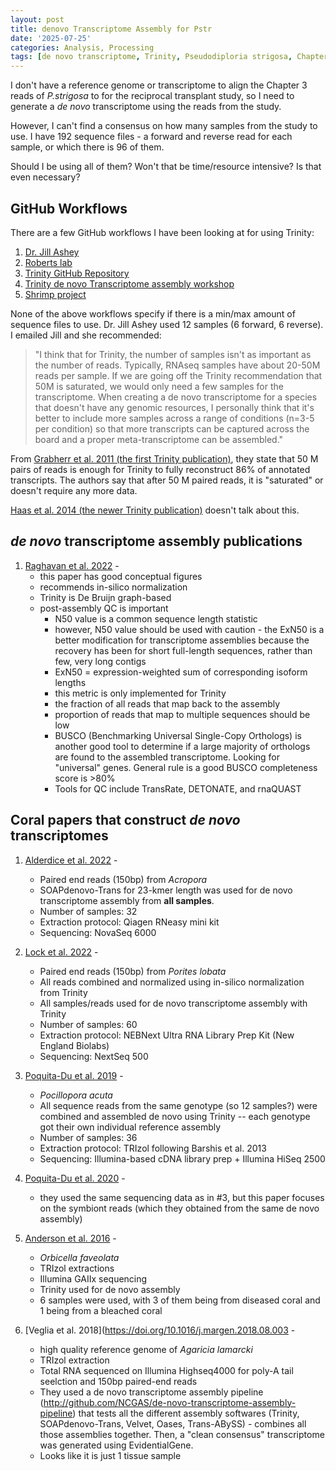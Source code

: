 ```yaml
---
layout: post
title: denovo Transcriptome Assembly for Pstr
date: '2025-07-25'
categories: Analysis, Processing
tags: [de novo transcriptome, Trinity, Pseudodiploria strigosa, Chapter 3 Reciprocal Transplant]
---
```


I don't have a reference genome or transcriptome to align the Chapter 3 reads of *P.strigosa* to for the reciprocal transplant study, so I need to generate a *de novo* transcriptome using the reads from the study.

However, I can't find a consensus on how many samples from the study to use. I have 192 sequence files - a forward and reverse read for each sample, or which there is 96 of them. 

Should I be using all of them? Won't that be time/resource intensive? Is that even necessary?

## GitHub Workflows
There are a few GitHub workflows I have been looking at for using Trinity:
1) [Dr. Jill Ashey](https://github.com/hputnam/Apulchra_genome/blob/main/RNA_Seq_Info/2023-08-31-Acropora-pulchra-denovo-transcriptome.md)
2) [Roberts lab](https://robertslab.github.io/resources/bio_Transcriptome-assembly/)
3) [Trinity GitHub Repository](https://github.com/trinityrnaseq/trinityrnaseq/wiki/Transcriptome-Assembly-Quality-Assessment)
4) [Trinity de novo Transcriptome assembly workshop](https://github.com/trinityrnaseq/RNASeq_Trinity_Tuxedo_Workshop/wiki/Trinity-De-novo-Transcriptome-Assembly-Workshop)
5) [Shrimp project](https://github.com/MaineINBRE/Trinity2.8.4Marconi/blob/master/assembly.md)

None of the above workflows specify if there is a min/max amount of sequence files to use. Dr. Jill Ashey used 12 samples (6 forward, 6 reverse). I emailed Jill and she recommended: 
> "I think that for Trinity, the number of samples isn't as important as the number of reads. Typically, RNAseq samples have about 20-50M reads per sample. If we are going off the Trinity recommendation that 50M is saturated, we would only need a few samples for the transcriptome. When creating a de novo transcriptome for a species that doesn't have any genomic resources, I personally think that it's better to include more samples across a range of conditions (n=3-5 per condition) so that more transcripts can be captured across the board and a proper meta-transcriptome can be assembled."

From [Grabherr et al. 2011 (the first Trinity publication)](https://www.nature.com/articles/nbt.1883#MOESM13), they state that 50 M pairs of reads is enough for Trinity to fully reconstruct 86% of annotated transcripts. The authors say that after 50 M paired reads, it is "saturated" or doesn't require any more data. 

[Haas et al. 2014 (the newer Trinity publication)](https://pmc.ncbi.nlm.nih.gov/articles/PMC3875132/) doesn't talk about this. 


## *de novo* transcriptome assembly publications 

1. [Raghavan et al. 2022](https://doi.org/10.1093/bib/bbab563) -
   - this paper has good conceptual figures
   - recommends in-silico normalization
   - Trinity is De Bruijn graph-based 
   - post-assembly QC is important
      - N50 value is a common sequence length statistic
      - however, N50 value should be used with caution - the ExN50 is a better modification for transcriptome assemblies because the recovery has been for short full-length sequences, rather than few, very long contigs
      - ExN50 = expression-weighted sum of corresponding isoform lengths
      - this metric is only implemented for Trinity 
      - the fraction of all reads that map back to the assembly 
      - proportion of reads that map to multiple sequences should be low
      - BUSCO (Benchmarking Universal Single-Copy Orthologs) is another good tool to determine if a large majority of orthologs are found to the assembled transcriptome. Looking for "universal" genes. General rule is a good BUSCO completeness score is >80%
      - Tools for QC include TransRate, DETONATE, and rnaQUAST


## Coral papers that construct *de novo* transcriptomes

1. [Alderdice et al. 2022](https://www.nature.com/articles/s41598-022-22604-3) -
   - Paired end reads (150bp) from *Acropora*
   - SOAPdenovo-Trans for 23-kmer length was used for de novo transcriptome assembly from **all samples**.
   - Number of samples: 32
   - Extraction protocol: Qiagen RNeasy mini kit 
   - Sequencing: NovaSeq 6000

2. [Lock et al. 2022](https://onlinelibrary.wiley.com/doi/full/10.1002/ece3.9345) - 
   - Paired end reads (150bp) from *Porites lobata*
   - All reads combined and normalized using in-silico normalization from Trinity
   - All samples/reads used for de novo transcriptome assembly with Trinity
   - Number of samples: 60
   - Extraction protocol: NEBNext Ultra RNA Library Prep Kit (New England Biolabs)
   - Sequencing: NextSeq 500

3. [Poquita-Du et al. 2019](https://doi.org/10.3389/fmars.2019.00121) -
   - *Pocillopora acuta*
   - All sequence reads from the same genotype (so 12 samples?) were combined and assembled de novo using Trinity -- each genotype got their own individual reference assembly
   - Number of samples: 36
   - Extraction protocol: TRIzol following Barshis et al. 2013
   - Sequencing: Illumina-based cDNA library prep + Illumina HiSeq 2500

4. [Poquita-Du et al. 2020](https://doi.org/10.1007/s00338-020-01902-0) -
   - they used the same sequencing data as in #3, but this paper focuses on the symbiont reads (which they obtained from the same de novo assembly)

5. [Anderson et al. 2016](http://dx.doi.org/10.7717/peerj.1616) -
   - *Orbicella faveolata*
   - TRIzol extractions
   - Illumina GAIIx sequencing
   - Trinity used for de novo assembly
   - 6 samples were used, with 3 of them being from diseased coral and 1 being from a bleached coral

6. [Veglia et al. 2018](https://doi.org/10.1016/j.margen.2018.08.003 - 
   - high quality reference genome of *Agaricia lamarcki*
   - TRIzol extraction
   - Total RNA sequenced on Illumina Highseq4000 for poly-A tail seelction and 150bp paired-end reads
   - They used a de novo transcriptome assembly pipeline (http://github.com/NCGAS/de-novo-transcriptome-assembly-pipeline) that tests all the different assembly softwares (Trinity, SOAPdenovo-Trans, Velvet, Oases, Trans-ABySS) - combines all those assemblies together. Then, a "clean consensus" transcriptome was generated using EvidentialGene.
   - Looks like it is just 1 tissue sample




   



